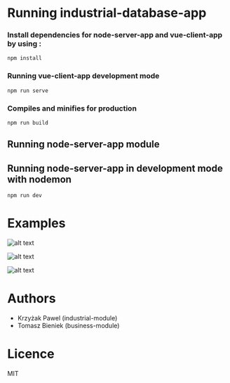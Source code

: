 # Running industrial-database-app

### Install dependencies for node-server-app and vue-client-app by using :

```
npm install
```

### Running vue-client-app development mode

```
npm run serve
```

### Compiles and minifies for production

```
npm run build
```

## Running node-server-app module

## Running node-server-app in development mode with nodemon

```
npm run dev
```

# Examples
![alt text](https://github.com/Bienqq/industrial-database-app/blob/master/images/1.png)


![alt text](https://github.com/Bienqq/industrial-database-app/blob/master/images/2.png)


![alt text](https://github.com/Bienqq/industrial-database-app/blob/master/images/3.png)

# Authors

- Krzyżak Pawel  (industrial-module)
- Tomasz Bieniek (business-module)

# Licence
MIT 
